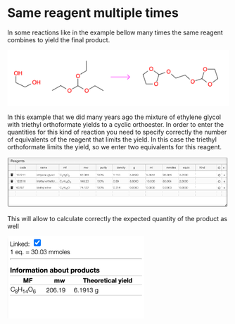 # Same reagent multiple times

In some reactions like in the example bellow many times the same reagent combines to yield the final product.

![reaction.png](reaction.png)

In this example that we did many years ago the mixture of ethylene glycol with triethyl orthoformate yields to a cyclic orthoester. In order to enter the quantities for this kind of reaction you need to specify correctly the number of equivalents of the reagent that limits the yield. In this case the triethyl orthoformate limits the yield, so we enter two equivalents for this reagent.

![reagents.png](reagents.png)

This will allow to calculate correctly the expected quantity of the product as well

![theoretical.png](theoretical.png)
